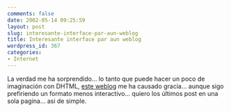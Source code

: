 ```yaml
---
comments: false
date: 2002-05-14 09:25:59
layout: post
slug: interesante-interface-par-aun-weblog
title: Interesante interface par aun weblog
wordpress_id: 367
categories:
- Internet
---
```


La verdad me ha sorprendido… lo tanto que puede hacer un poco de imaginación con DHTML, [este weblog](http://phiffer.com/) me ha causado gracia… aunque sigo prefiriendo un formato menos interactivo… quiero los últimos post en una sola pagina… asi de simple.




 
